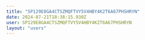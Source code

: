 ```yaml
---
title: "SP129E8GA4CTSZMQFTVY5V4HBY4K2T6A67PHSHRYN"
date: 2024-07-21T18:38:15.930Z
user: SP129E8GA4CTSZMQFTVY5V4HBY4K2T6A67PHSHRYN
layout: "users"
---
```

    